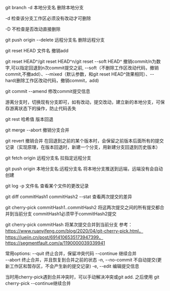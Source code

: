 git branch -d 本地分支名  删除本地分支 

-d 检查该分支工作区必须没有改动才可删除

-D 不检查是否改动直接删除

git push origin --delete 远程分支名 删除远程分支

git reset HEAD 文件名  撤销add

git reset HEAD^/git reset HEAD^n/git reset --soft HEAD^ 撤销commit/n为数字,可以指定回退到n次commit提交之前, --soft（不删除工作区改动代码，撤销commit,不撤add）、--mixed（默认参数，和git reset HEAD^效果相同）、--hard(删除工作区改动代码，撤销commit，add)

git commit --amend 修改commit提交信息

游离分支时，切换现有分支即可，如有改动，提交改动，建立新的本地分支，可保存游离状态下的操作，防止代码丢失

git rest 哈希值  版本回退

git merge --abort 撤销分支合并

git revert 撤销合并 在回退到之前的某个版本时，会保留之前版本后面所有的提交记录（实现原理，在版本回退时，新建一个分支，用新建分支回退到历史版本）

git fetch origin 远程分支名 拉指定远程分支

git push origin 本地分支名:远程分支名 将本地分支推送到远端，远端没有会自动创建

git log -p 文件名  查看某个文件的更改记录

git diff commitHash1 commitHash2 --stat 查看两次提交的差异

git cherry-pick commitHash1..commitHash2 将这两次提交之间的所有提交都合并到当前分支 commitHash1必须早于commitHash2提交

git cherry-pick commitHash 将某次提交合并到当前分支  参考：https://www.ruanyifeng.com/blog/2020/04/git-cherry-pick.html，https://juejin.cn/post/6914106535173947399，https://segmentfault.com/a/1190000039339941

常用options:
  --quit                终止合并，保留冲突代码
  --continue            继续合并  
  --abort               终止合并，并且恢复到合并之前的状态
  -n, --no-commit       不自动提交(更新工作区和暂存区，不会产生新的提交记录)
  -e, --edit            编辑提交信息

当时用cherry-pick遇到合并冲突时，可以手动解决冲突或git add. 之后使用 git cherry-pick --continue继续合并
